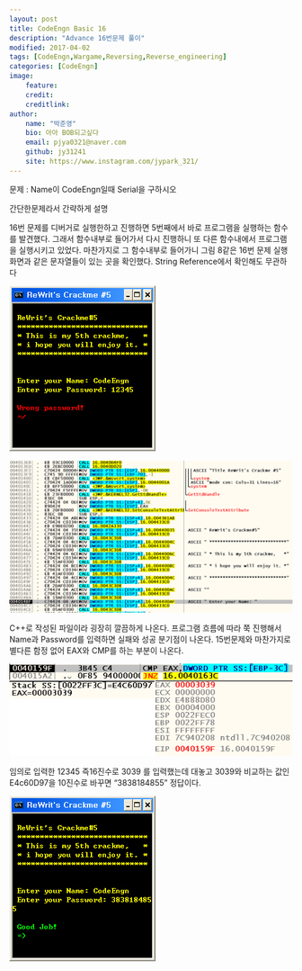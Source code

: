 ```yaml
---
layout: post
title: CodeEngn Basic 16
description: "Advance 16번문제 풀이"
modified: 2017-04-02
tags: [CodeEngn,Wargame,Reversing,Reverse_engineering]
categories: [CodeEngn]
image:
    feature:
    credit:
    creditlink:
author:
    name: "박준영"
    bio: 아아 BOB되고싶다
    email: pjya0321@naver.com
    github: jy31241
    site: https://www.instagram.com/jypark_321/
---
```

문제 : Name이 CodeEngn일때 Serial을 구하시오

간단한문제라서 간략하게 설명

16번 문제를 디버거로 실행한하고 진행하면 5번째에서 바로 프로그램을 실행하는 함수를 발견했다. 그래서 함수내부로 들어가서 다시 진행하니 또 다른 함수내에서 프로그램을 실행시키고 있었다. 마찬가지로 그 함수내부로 들어가니 그림 8같은 16번 문제 실행화면과 같은 문자열들이 있는 곳을 확인했다. String Reference에서 확인해도 무관하다

![16-1](assets/postimage/b16-1.png)

![16-2](assets/postimage/b16-2.png)

C++로 작성된 파일이라 굉장히 깔끔하게 나온다. 프로그램 흐름에 따라 쭉 진행해서 Name과 Password를 입력하면  실패와 성공 분기점이 나온다. 15번문제와 마찬가지로 별다른 함정 없어 EAX와 CMP를 하는 부분이 나온다.

![16-3](assets/postimage/b16-3.png)

임의로 입력한 12345 즉16진수로 3039 를 입력했는데 대놓고 3039와 비교하는 값인 E4c60D97을 10진수로 바꾸면 “3838184855” 정답이다.

![16-4](assets/postimage/b16-4.png)
